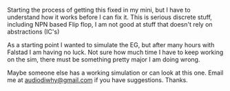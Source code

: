 Starting the process of getting this fixed in my mini, but I have to understand how it works before I can fix it.
This is serious discrete stuff, including NPN based Flip flop, I am not good at stuff that doesn't rely on abstractions (IC's)

As a starting point I wanted to simulate the EG, but after many hours with Falstad I am having no luck.
Not sure how much time I have to keep working on the sim, there must be something pretty major I am doing wrong.

Maybe someone else has a working simulation or can look at this one.  Email me at audiodiwhy@gmail.com if you have suggestions.  Thanks.
